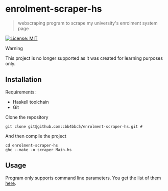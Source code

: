 # enrolment-scraper-hs #

> webscraping program to scrape my university's enrolment system page

[![License: MIT](https://img.shields.io/badge/License-MIT-blue.svg)](./LICENSE)

> [!WARNING]
> This project is no longer supported as it was created for learning purposes only.

## Installation ##

Requirements:

  * Haskell toolchain
  * Git

Clone the repository

``` shell
git clone git@github.com:cbb4bbc5/enrolment-scraper-hs.git #
```

And then compile the project

``` shell
cd enrolment-scraper-hs
ghc --make -o scraper Main.hs
```

## Usage ##

Program only supports command line parameters. You get the list of them
[here](./Main.hs).
